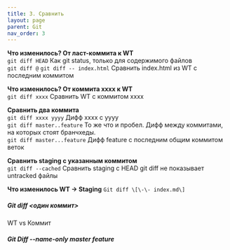 ```yaml
---
title: 3. Сравнить
layout: page
parent: Git
nav_order: 3
---
```

**Что изменилось? От ласт-коммита к WT**  
`git diff HEAD` Как git status, только для содержимого файлов  
`git diff @`
`git diff -- index.html` Сравнить index.html из WT с последним коммитом

**Что изменилось? От коммита xxxx к WT**  
`git diff xxxx` Сравнить WT с коммитом xxxx  

**Сравнить два коммита**  
`git diff xxxx yyyy` Дифф xxxx с yyyy  
`git diff master..feature` То же что и пробел. Дифф между коммитами, на которых стоят бранчхеды.  
`git diff master...feature` Дифф feature с последним общим коммитом веток  

**Сравнить staging с указанным коммитом**  
`git diff --cached` Сравнить staging с HEAD
git diff не показывает untracked файлы

**Что изменилось WT -> Staging**
`Git diff \[\-\- index.md\]`

##### Git diff \<один коммит\>
WT vs Коммит
##### Git Diff \-\-name-only master feature
